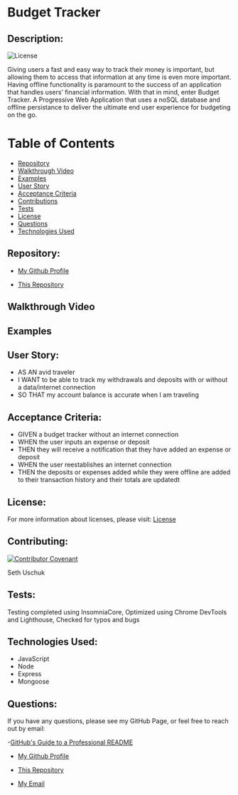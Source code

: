 # Budget Tracker

## Description:

![License](https://img.shields.io/badge/License-MIT-blue.svg "License Badge")

Giving users a fast and easy way to track their money is important, but allowing them to access that information at any time is even more important. Having offline functionality is paramount to the success of an application that handles users’ financial information. With that in mind, enter Budget Tracker. A Progressive Web Application that uses a noSQL database and offline persistance to deliver the ultimate end user experience for budgeting on the go. 


# Table of Contents 

- [Repository](#repository)
- [Walkthrough Video](#walkthrough%20video)
- [Examples](#examples)
- [User Story](#user%20story)
- [Acceptance Criteria](#Acceptance%20criteria)
- [Contributions](#contributing)
- [Tests](#tests)
- [License](#license)
- [Questions](#questions)
- [Technologies Used](#languages)

## Repository: 
- [My Github Profile](https://github.com/suschuk24)

- [This Repository](https://github.com/suschuk24/budget-tracker)

## Walkthrough Video


## Examples


## User Story: 

* AS AN avid traveler
* I WANT to be able to track my withdrawals and deposits with or without a data/internet connection
* SO THAT my account balance is accurate when I am traveling 

## Acceptance Criteria: 

* GIVEN a budget tracker without an internet connection
* WHEN the user inputs an expense or deposit
* THEN they will receive a notification that they have added an expense or deposit
* WHEN the user reestablishes an internet connection
* THEN the deposits or expenses added while they were offline are added to their transaction history and their totals are updatedt

## License:
For more information about licenses, please visit:
[License](https://opensource.org/licenses/MIT)

## Contributing:

[![Contributor Covenant](https://img.shields.io/badge/Contributor%20Covenant-v2.0%20adopted-ff69b4.svg)](CODE_OF_CONDUCT.md)

Seth Uschuk


## Tests:

Testing completed using InsomniaCore, Optimized using Chrome DevTools and Lighthouse, Checked for typos and bugs


## Technologies Used:

* JavaScript
* Node
* Express
* Mongoose


## Questions:


If you have any questions, please see my GitHub Page, or feel free to reach out by email:

-[GitHub's Guide to a Professional README](https://github.com/coding-boot-camp/potential-enigma/blob/master/readme-guide.md)


- [My Github Profile](https://github.com/suschuk24)

- [This Repository](https://github.com/suschuk24/budget-tracker)

- [My Email](test@gmail.com)
